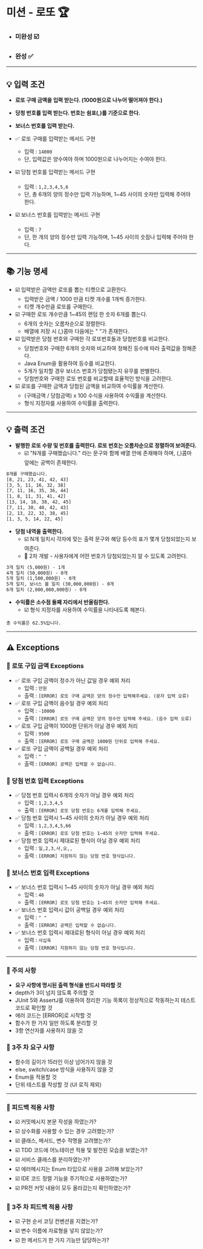 # 미션 - 로또 🏆

- ### 미완성 ☑️
- ### 완성 ✅
---
## 💡 입력 조건
- **로또 구매 금액을 입력 받는다. (1000원으로 나누어 떨어져야 한다.)**
- **당청 번호를 입력 받는다. 번호는 쉼표(,)를 기준으로 한다.**
- **보너스 번호를 입력 받는다.**


- ✅ 로또 구매를 입력받는 메서드 구현
  - 입력 : ``14000``
  - 단, 입력값은 양수여야 하며 1000원으로 나누어지는 수여야 한다.
- ☑️ 당첨 번호를 입력받는 메서드 구현
  - 입력 : ``1,2,3,4,5,6``
  - 단, 총 6개의 양의 정수만 입력 가능하며, 1~45 사이의 숫자만 입력해 주어야 한다.
- ☑️ 보너스 번호를 입력받는 메서드 구현
  - 입력 : ``7``
  - 단, 한 개의 양의 정수만 입력 가능하며, 1~45 사이의 숫잠나 입력해 주어야 한다.
---
## 📚 기능 명세
- ☑️ 입력받은 금액만 로또를 뽑는 티켓으로 교환한다.
  - 입력받은 금액 / 1000 만큼 티켓 개수를 1개씩 증가한다.
  - 티켓 개수만큼 로또를 구매한다.
- ☑️ 구매한 로또 개수만큼 1~45의 랜덤 한 숫자 6개를 뽑는다.
  - 6개의 숫자는 오름차순으로 정렬한다.
  - 배열에 저장 시 (,)콤마 다음에는 " "가 존재한다.
- ☑️ 입력받은 당첨 번호와 구매한 각 로또번호들과 당첨번호를 비교한다.
  - 당첨번호와 구매한 6개의 숫자와 비교하여 정해진 등수에 따라 출력값을 정해준다.
  - Java Enum을 활용하여 등수를 비교한다.
  - 5개가 일치할 경우 보너스 번호가 당첨됐는지 유무를 판별한다.
  - 당첨번호와 구매한 로또 번호를 비교할때 효율적인 방식을 고려한다.
- ☑️ 로또를 구매한 금액과 당첨된 금액을 비교하여 수익률을 계산한다.
  - (구매금액 / 당첨금액) x 100 수식을 사용하여 수익률을 계산한다.
  - 형식 지정자를 사용하여 수익률을 출력한다.

---
## 💡 출력 조건
- **발행한 로또 수량 및 번호를 출력한다. 로또 번호는 오름차순으로 정렬하여 보여준다.**
  - ☑️ "N개를 구매했습니다." 라는 문구와 함께 배열 안에 존재해야 하며, (,)콤마 앞에는 공백이 존재한다.
```html
8개를 구매했습니다.
[8, 21, 23, 41, 42, 43] 
[3, 5, 11, 16, 32, 38] 
[7, 11, 16, 35, 36, 44] 
[1, 8, 11, 31, 41, 42] 
[13, 14, 16, 38, 42, 45] 
[7, 11, 30, 40, 42, 43] 
[2, 13, 22, 32, 38, 45] 
[1, 3, 5, 14, 22, 45]
```
- **당첨 내역을 출력한다.**
  - ☑️ N개 일치시 각자에 맞는 출력 문구와 해당 등수의 표가 몇개 당첨되었는지 보여준다.
  - 🧐 2차 개발 - 사용자에게 어떤 번호가 당첨되었는지 알 수 있도록 고려한다.
```html
3개 일치 (5,000원) - 1개
4개 일치 (50,000원) - 0개
5개 일치 (1,500,000원) - 0개
5개 일치, 보너스 볼 일치 (30,000,000원) - 0개
6개 일치 (2,000,000,000원) - 0개
```
- **수익률은 소수점 둘째 자리에서 반올림한다.**
  - ☑️ 형식 지정자를 사용하여 수익률을 나타내도록 해본다.
```html
총 수익률은 62.5%입니다.
```



---
## ⚠️ Exceptions
### 📕 로또 구입 금액 Exceptions
- ✅ 로또 구입 금액이 정수가 아닌 값일 경우 예외 처리
    - 입력 : `만원`
    - 출력 : `[ERROR] 로또 구매 금액은 양의 정수만 입력해주세요. (문자 입력 오류)`
- ✅ 로또 구입 금액이 음수일 경우 예외 처리
    - 입력 : `-10000`
    - 출력 : `[ERROR] 로또 구매 금액은 양의 정수만 입력해 주세요. (음수 입력 오류)`
- ✅️ 로또 구입 금액이 1000원 단위가 아닐 경우 예외 처리
    - 입력 : `9500`
    - 출력 : `[ERROR] 로또 구매 금액은 1000원 단위로 입력해 주세요.`
- ✅️ 로또 구입 금액이 공백일 경우 예외 처리
  - 입력 : `" "`
  - 출력 : `[ERROR] 공백은 입력할 수 없습니다.`
  
### 📗 당첨 번호 입력 Exceptions
- ✅️ 당첨 번호 입력시 6개의 숫자가 아닐 경우 예외 처리
    - 입력 : `1,2,3,4,5`
    - 출력 : `[ERROR] 로또 당첨 번호는 6개를 입력해 주세요.`
- ✅️ 당첨 번호 입력시 1~45 사이의 숫자가 아닐 경우 예외 처리
    - 입력 : `1,2,3,4,5,66`
    - 출력 : `[ERROR] 로또 당첨 번호는 1~45의 숫자만 입력해 주세요.`
- ✅️ 당첨 번호 입력시 제대로된 형식이 아닐 경우 예외 처리
    - 입력 : `일,2,3,사,오,,`
    - 출력 : `[ERROR] 지원하지 않는 당첨 번호 형식입니다.`
  
### 📘 보너스 번호 입력 Exceptions
- ✅️ 보너스 번호 입력시 1~45 사이의 숫자가 아닐 경우 예외 처리
    - 입력 : `46`
    - 출력 : `[ERROR] 로또 당첨 번호는 1~45의 숫자만 입력해 주세요.`
- ✅️ 보너스 번호 입력시 값이 공백일 경우 예외 처리
    - 입력 : `" "`
    - 출력 : `[ERROR] 공백은 입력할 수 없습니다.`
- ✅️ 보너스 번호 입력시 제대로된 형식이 아닐 경우 예외 처리
    - 입력 : `사십육`
    - 출력 : `[ERROR] 지원하지 않는 당첨 번호 형식입니다.`


---

### 📢 주의 사항
- **요구 사항에 명시된 출력 형식을 반드시 따라할 것**
- depth가 3이 넘지 않도록 주의할 것
- JUnit 5와 AssertJ를 이용하여 정리한 기능 목록이 정상적으로 작동하는지 테스트 코드로 확인할 것
- 에러 코드는 [ERROR]로 시작할 것
- 함수가 한 가지 일만 하도록 분리할 것
- 3항 연산자를 사용하지 않을 것

### 📢 3주 차 요구 사항
- 함수의 길이가 15라인 이상 넘어가지 않을 것
- else, switch/case 방식을 사용하지 않을 것
- Enum을 적용할 것
- 단위 테스트를 작성할 것 (UI 로직 제외)
---
### 👀 피드백 적용 사항
- ☑️ 커밋메시지 본문 작성을 하였는가?
- ☑️ 상수화를 사용할 수 있는 경우 고려했는가?
- ☑️ 클래스, 메서드, 변수 작명을 고려했는가?
- ☑️ TDD 코드에 어노테이션 적용 및 발전된 모습을 보였는가?
- ☑️ 서비스 클래스를 분리하였는가?
- ☑️ 에러메시지는 Enum 타입으로 사용을 고려해 보았는가?
- ☑️ IDE 코드 정렬 기능을 주기적으로 사용하였는가?
- ☑️ PR전 커밋 내용이 모두 올라갔는지 확인하였는가?

### 👀 3주 차 피드백 적용 사항
- ☑️ 구현 순서 코딩 컨벤션을 지켰는가?
- ☑️ 변수 이름에 자료형을 넣지 않았는가?
- ☑️ 한 메서드가 한 가지 기능만 담당하는가?

